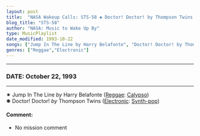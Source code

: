 ```yaml
---
layout: post
title:  "NASA Wakeup Calls: STS-58 ✺ Doctor! Doctor! by Thompson Twins ⊹ October 22, 1993"
blog_title: "STS-58"
author: "NASA: Music to Wake Up By"
type: MusicPlaylist
date_modified: 1993-10-22
songs: ["Jump In The Line by Harry Belafonte", "Doctor! Doctor! by Thompson Twins"]
genres: ["Reggae","Electronic"]
---
```


----
### DATE: October 22, 1993
----
✷ Jump In The Line *by* Harry Belafonte ([Reggae](https://www.discogs.com/genre/Reggae): [Calypso](https://www.discogs.com/style/Calypso)) <a target="blank_" href="https://www.discogs.com/Harry-Belafonte-Jump-In-The-Line/release/2983938">
    <i class="fas fa-compact-disc"
       title="Discogs entry for this song"
       alt="Discogs entry for this song"
       style="font-size: 1.1em;"></i></a>
      &nbsp;<br />
✺ Doctor! Doctor! *by* Thompson Twins ([Electronic](https://www.discogs.com/genre/Electronic): [Synth-pop](https://www.discogs.com/style/Synth-pop)) <a target="blank_" href="https://www.discogs.com/Thompson-Twins-Doctor-Doctor/release/1176084">
    <i class="fas fa-compact-disc"
       title="Discogs entry for this song"
       alt="Discogs entry for this song"
       style="font-size: 1.1em;"></i></a>
    

#### Comment:
* No mission comment



<br/>
<center>
	<a target="_blank"
	   href="https://twitter.com/intent/tweet?hashtags=Space,NASA,Playlist,NASAWakeupCalls,SpaceProgram&text=🚀 {{ page.author}}, {{ page.title }}. {{ site.url }}{{ page.url }}&via=nasawakeupcalls"><i class="fab fa-twitter" title="Tweet this page" alt="Tweet this page" style="font-size: 1.3em;"></i></a>
	&nbsp; 	<i class="fas fa-user-astronaut" style="font-size: 1.5em;"></i> &nbsp;
    <a id="custom_amazon_link"
       type="amzn" search="#"
       category="popular music">
    <i class="fab fa-amazon" style="font-size: 1.3em;"></i></a>
</center>

<!-- Randomly resolve an individual entry from a song array -->
<script src="/assets/javascript/seedrandom.min.js"></script>
<script>
  var wake_me_up = ["Jump In The Line by Harry Belafonte", "Doctor! Doctor! by Thompson Twins"];
  var prng = new Math.seedrandom();
  function randomSong() {
    song = wake_me_up[Math.floor(Math.random() * wake_me_up.length)];
    var amazon_link = document.getElementById("custom_amazon_link");
    amazon_link.setAttribute("search", song);
  }
  window.onload = randomSong();
</script>
